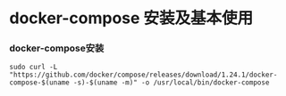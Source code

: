 # docker-compose 安装及基本使用
> 

### docker-compose安装 
```shell script
sudo curl -L "https://github.com/docker/compose/releases/download/1.24.1/docker-compose-$(uname -s)-$(uname -m)" -o /usr/local/bin/docker-compose
```

